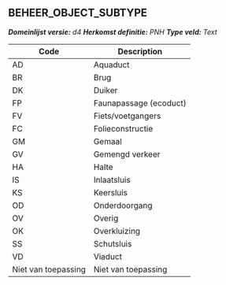 ## BEHEER_OBJECT_SUBTYPE

*__Domeinlijst versie:__ d4*
*__Herkomst definitie:__ PNH*
*__Type veld:__ Text*

|__Code__ |__Description__	|
|	---	|	---	|
| AD | Aquaduct |
| BR | Brug |
| DK | Duiker |
| FP | Faunapassage (ecoduct) |
| FV | Fiets/voetgangers |
| FC | Folieconstructie |
| GM | Gemaal |
| GV | Gemengd verkeer |
| HA | Halte |
| IS | Inlaatsluis |
| KS | Keersluis |
| OD | Onderdoorgang |
| OV | Overig |
| OK | Overkluizing |
| SS | Schutsluis |
| VD | Viaduct |
| Niet van toepassing | Niet van toepassing |
